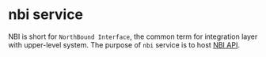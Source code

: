 # nbi service

NBI is short for `NorthBound Interface`, the common term
for integration layer with upper-level system. The purpose of `nbi`
service is to host [NBI API](../../../dev/api/nbi/index.md).

